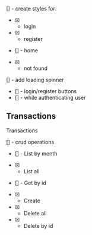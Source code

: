 [] - create styles for:

- [x] - login
- [x] - register
- [] - home
- [x] - not found

[] - add loading spinner

- [] - login/register buttons
- [] - while authenticating user

## Transactions

Transactions

[] - crud operations

- [] - List by month
- [x] - List all
- [] - Get by id
- [x] - Create
- [x] - Delete all
- [x] - Delete by id
